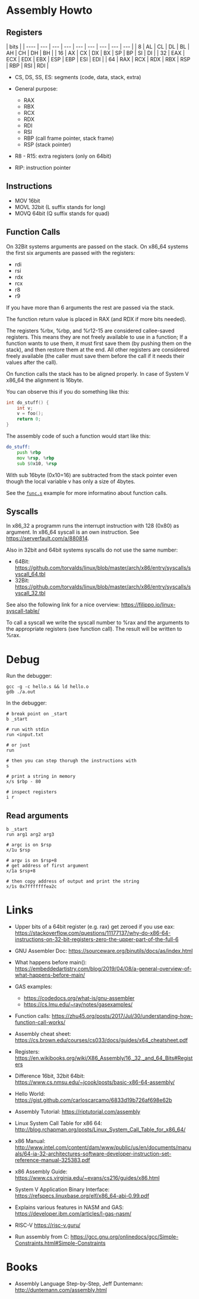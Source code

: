 # Assembly Howto
## Registers
| bits | 
| ---- | --- | --- | --- | --- | --- | --- | --- | --- | 
| 8    | AL  | CL  | DL  | BL  | AH  | CH  | DH  | BH  |
| 16   | AX  | CX  | DX  | BX  | SP  | BP  | SI  | DI  |
| 32   | EAX | ECX | EDX | EBX | ESP | EBP | ESI | EDI |
| 64   | RAX | RCX | RDX | RBX | RSP | RBP | RSI | RDI |

* CS, DS, SS, ES: segments (code, data, stack, extra)

* General purpose:
  * RAX
  * RBX
  * RCX
  * RDX
  * RDI
  * RSI
  * RBP (call frame pointer, stack frame)
  * RSP (stack pointer)

* R8 - R15: extra registers (only on 64bit)
* RIP: instruction pointer

## Instructions
* MOV 16bit
* MOVL 32bit (L suffix stands for long)
* MOVQ 64bit (Q suffix stands for quad)

## Function Calls
On 32Bit systems arguments are passed on the stack.
On x86_64 systems the first six arguments are passed with the registers:
* rdi
* rsi
* rdx
* rcx
* r8
* r9

If you have more than 6 arguments the rest are passed via the stack.

The function return value is placed in RAX (and RDX if more bits needed).

The registers %rbx, %rbp, and %r12-15 are considered callee-saved registers.
This means they are not freely available to use in a function;
If a function wants to use them, it must first save them (by pushing them on the stack), and then restore them at the end.
All other registers are considered freely available (the caller must save them before the call if it needs their values after the call).

On function calls the stack has to be aligned properly. In case of System V x86_64 the alignment is 16byte.

You can observe this if you do something like this:
```c
int do_stuff() {
    int v;
    v = foo();
    return 0;
}
```

The assembly code of such a function would start like this:
```asm
do_stuff:
    push %rbp
    mov %rsp, %rbp
    sub $0x10, %rsp
```
With sub 16byte (0x10=16) are subtracted from the stack pointer even though the local variable v has only a size of 4bytes.

See the [`func.s`](./func.s) example for more informatino about function calls.

## Syscalls
In x86_32 a programm runs the interrupt instruction with 128 (0x80) as argument. In x86_64 syscall is an own instruction. See https://serverfault.com/a/880814.

Also in 32bit and 64bit systems syscalls do not use the same number:
* 64Bit: https://github.com/torvalds/linux/blob/master/arch/x86/entry/syscalls/syscall_64.tbl
* 32Bit: https://github.com/torvalds/linux/blob/master/arch/x86/entry/syscalls/syscall_32.tbl

See also the following link for a nice overview: https://filippo.io/linux-syscall-table/


To call a syscall we write the syscall number to %rax and the arguments to the appropriate registers (see function call).
The result will be written to %rax.

# Debug
Run the debugger:
```
gcc -g -c hello.s && ld hello.o
gdb ./a.out
```

In the debugger:
```
# break point on _start
b _start

# run with stdin
run <input.txt

# or just
run

# then you can step thorugh the instructions with
s

# print a string in memory
x/s $rbp - 80

# inspect registers
i r
```

## Read arguments
```
b _start
run arg1 arg2 arg3

# argc is on $rsp
x/1u $rsp

# argv is on $rsp+8
# get address of first argument
x/1a $rsp+8

# then copy address of output and print the string
x/1s 0x7fffffffea2c
```

# Links
* Upper bits of a 64bit register (e.g. rax) get zeroed if you use eax: https://stackoverflow.com/questions/11177137/why-do-x86-64-instructions-on-32-bit-registers-zero-the-upper-part-of-the-full-6

* GNU Assembler Doc: https://sourceware.org/binutils/docs/as/index.html

* What happens before main(): https://embeddedartistry.com/blog/2019/04/08/a-general-overview-of-what-happens-before-main/

* GAS examples: 
  * https://codedocs.org/what-is/gnu-assembler
  * https://cs.lmu.edu/~ray/notes/gasexamples/

* Function calls: https://zhu45.org/posts/2017/Jul/30/understanding-how-function-call-works/

* Assembly cheat sheet: https://cs.brown.edu/courses/cs033/docs/guides/x64_cheatsheet.pdf

* Registers: https://en.wikibooks.org/wiki/X86_Assembly/16,_32,_and_64_Bits#Registers
* Difference 16bit, 32bit 64bit: https://www.cs.nmsu.edu/~jcook/posts/basic-x86-64-assembly/  

* Hello World: https://gist.github.com/carloscarcamo/6833d19b726af698e62b
* Assembly Tutorial: https://riptutorial.com/assembly
* Linux System Call Table for x86 64: http://blog.rchapman.org/posts/Linux_System_Call_Table_for_x86_64/
* x86 Manual: http://www.intel.com/content/dam/www/public/us/en/documents/manuals/64-ia-32-architectures-software-developer-instruction-set-reference-manual-325383.pdf
* x86 Assembly Guide: https://www.cs.virginia.edu/~evans/cs216/guides/x86.html

* System V Application Binary Interface: https://refspecs.linuxbase.org/elf/x86_64-abi-0.99.pdf

* Explains various features in NASM and GAS: https://developer.ibm.com/articles/l-gas-nasm/

* RISC-V https://risc-v.guru/

* Run assembly from C: https://gcc.gnu.org/onlinedocs/gcc/Simple-Constraints.html#Simple-Constraints

# Books
* Assembly Language Step-by-Step, Jeff Duntemann: http://duntemann.com/assembly.html
